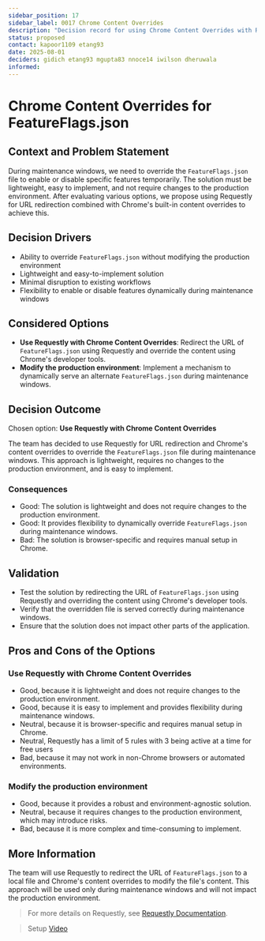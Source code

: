 ```yaml
---
sidebar_position: 17
sidebar_label: 0017 Chrome Content Overrides
description: "Decision record for using Chrome Content Overrides with Requestly for FeatureFlags.json."
status: proposed
contact: kapoor1109 etang93
date: 2025-08-01
deciders: gidich etang93 mgupta83 nnoce14 iwilson dheruwala
informed:
---
```


# Chrome Content Overrides for FeatureFlags.json

## Context and Problem Statement

During maintenance windows, we need to override the `FeatureFlags.json` file to enable or disable specific features temporarily. The solution must be lightweight, easy to implement, and not require changes to the production environment. After evaluating various options, we propose using Requestly for URL redirection combined with Chrome's built-in content overrides to achieve this.

## Decision Drivers

- Ability to override `FeatureFlags.json` without modifying the production environment
- Lightweight and easy-to-implement solution
- Minimal disruption to existing workflows
- Flexibility to enable or disable features dynamically during maintenance windows

## Considered Options

- **Use Requestly with Chrome Content Overrides**: Redirect the URL of `FeatureFlags.json` using Requestly and override the content using Chrome's developer tools.
- **Modify the production environment**: Implement a mechanism to dynamically serve an alternate `FeatureFlags.json` during maintenance windows.

## Decision Outcome

Chosen option: **Use Requestly with Chrome Content Overrides**

The team has decided to use Requestly for URL redirection and Chrome's content overrides to override the `FeatureFlags.json` file during maintenance windows. This approach is lightweight, requires no changes to the production environment, and is easy to implement.

### Consequences

- Good: The solution is lightweight and does not require changes to the production environment.
- Good: It provides flexibility to dynamically override `FeatureFlags.json` during maintenance windows.
- Bad: The solution is browser-specific and requires manual setup in Chrome.

## Validation

- Test the solution by redirecting the URL of `FeatureFlags.json` using Requestly and overriding the content using Chrome's developer tools.
- Verify that the overridden file is served correctly during maintenance windows.
- Ensure that the solution does not impact other parts of the application.

## Pros and Cons of the Options

### Use Requestly with Chrome Content Overrides

- Good, because it is lightweight and does not require changes to the production environment.
- Good, because it is easy to implement and provides flexibility during maintenance windows.
- Neutral, because it is browser-specific and requires manual setup in Chrome.
- Neutral, Requestly has a limit of 5 rules with 3 being active at a time for free users
- Bad, because it may not work in non-Chrome browsers or automated environments.

### Modify the production environment

- Good, because it provides a robust and environment-agnostic solution.
- Neutral, because it requires changes to the production environment, which may introduce risks.
- Bad, because it is more complex and time-consuming to implement.

## More Information

The team will use Requestly to redirect the URL of `FeatureFlags.json` to a local file and Chrome's content overrides to modify the file's content. This approach will be used only during maintenance windows and will not impact the production environment.

> For more details on Requestly, see [Requestly Documentation](https://app.requestly.io/).

> Setup [Video](https://ecfmg1.sharepoint.com/:v:/r/sites/ConnectedApps/Shared%20Documents/CXA-UX%20and%20Dev/architecture/reference-material/HTTP-Proxy-Override-Requestly.mp4?csf=1&web=1&e=e9MJmn)